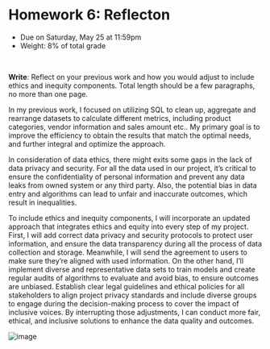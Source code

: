 # Homework 6: Reflecton

- Due on Saturday, May 25 at 11:59pm
- Weight: 8% of total grade

<br>

**Write**: Reflect on your previous work and how you would adjust to include ethics and inequity components. Total length should be a few paragraphs, no more than one page.

In my previous work, I focused on utilizing SQL to clean up, aggregate and rearrange datasets to calculate different metrics, including product categories, vendor information and sales amount etc.. My primary goal is to improve the efficiency to obtain the results that match the optimal needs, and further integral and optimize the approach.

In consideration of data ethics, there might exits some gaps in the lack of data privacy and security. For all the data used in our project, it’s critical to ensure the confidentiality of personal information and prevent any data leaks from owned system or any third party.  Also, the potential bias in data entry and algorithms can lead to unfair and inaccurate outcomes, which result in inequalities.

To include ethics and inequity components, I will incorporate an updated approach that integrates ethics and equity into every step of my project. First, I will add correct data privacy and security protocols to protect user information, and ensure the data transparency during all the process of data collection and storage. Meanwhile, I will send the agreement to users to make sure they’re aligned with used information. On the other hand, I’ll implement diverse and representative data sets to train models and create regular audits of algorithms to evaluate and avoid bias, to ensure outcomes are unbiased. Establish clear legal guidelines and ethical policies for all stakeholders to align project privacy standards and include diverse groups to engage during the decision-making process to cover the impact of inclusive voices. By interrupting those adjustments, I can conduct more fair, ethical, and inclusive solutions to enhance the data quality and outcomes.

![image](https://github.com/lynnc00/sql/assets/167378358/1bbe2d0f-f328-4e4a-b309-abb52bc01f8f)
